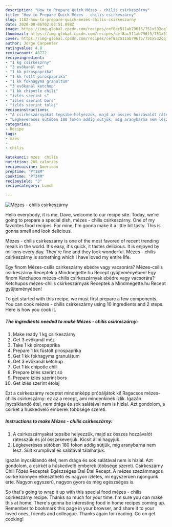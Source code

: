 ```yaml
---
description: "How to Prepare Quick Mézes - chilis csirkeszárny"
title: "How to Prepare Quick Mézes - chilis csirkeszárny"
slug: 1182-how-to-prepare-quick-mezes-chilis-csirkeszarny
date: 2020-08-06T02:03:51.098Z
image: https://img-global.cpcdn.com/recipes/cef8ac511ab796f5/751x532cq70/mezes-chilis-csirkeszarny-recept-foto.jpg
thumbnail: https://img-global.cpcdn.com/recipes/cef8ac511ab796f5/751x532cq70/mezes-chilis-csirkeszarny-recept-foto.jpg
cover: https://img-global.cpcdn.com/recipes/cef8ac511ab796f5/751x532cq70/mezes-chilis-csirkeszarny-recept-foto.jpg
author: Jorge Carpenter
ratingvalue: 4.8
reviewcount: 40772
recipeingredient:
- "1 kg csirkeszrny"
- "3 evőkanál mz"
- "1 kk pirospaprika"
- "1 kk fstlt pirospaprika"
- "1 kk fokhagyma granultum"
- "3 evőkanál ketchup"
- "1 kk chipotle chili"
- "ízlés szerint s"
- "ízlés szerint bors"
- "ízlés szerint tolaj"
recipeinstructions:
- "A csirkeszárnyakat tepsibe helyezzük, majd az összes hozzávalót rátesszük és jól összekeverjük. Kicsit állni hagyjuk."
- "Légkeveréses sütőben 180 fokon addig sütjük, míg aranybarna nem lesz. Sült krumplival és salátával tálalhatjuk."
categories:
- Recipe
tags:
- mzes
- 
- chilis

katakunci: mzes  chilis 
nutrition: 205 calories
recipecuisine: American
preptime: "PT18M"
cooktime: "PT34M"
recipeyield: "3"
recipecategory: Lunch

---
```



![Mézes - chilis csirkeszárny](https://img-global.cpcdn.com/recipes/cef8ac511ab796f5/751x532cq70/mezes-chilis-csirkeszarny-recept-foto.jpg)

Hello everybody, it is me, Dave, welcome to our recipe site. Today, we're going to prepare a special dish, mézes - chilis csirkeszárny. One of my favorites food recipes. For mine, I'm gonna make it a little bit tasty. This is gonna smell and look delicious.

Mézes - chilis csirkeszárny is one of the most favored of recent trending meals in the world. It's easy, it's quick, it tastes delicious. It is enjoyed by millions every day. They're fine and they look wonderful. Mézes - chilis csirkeszárny is something which I have loved my entire life.

Egy finom Mézes-csilis csirkeszárny ebédre vagy vacsorára? Mézes-csilis csirkeszárny Receptek a Mindmegette.hu Recept gyűjteményében! Egy finom Ketchupos mézes-chilis csirkeszárnyak ebédre vagy vacsorára? Ketchupos mézes-chilis csirkeszárnyak Receptek a Mindmegette.hu Recept gyűjteményében!


To get started with this recipe, we must first prepare a few components. You can cook mézes - chilis csirkeszárny using 10 ingredients and 2 steps. Here is how you cook it.

<!--inarticleads1-->

##### The ingredients needed to make Mézes - chilis csirkeszárny:

1. Make ready 1 kg csirkeszárny
1. Get 3 evőkanál méz
1. Take 1 kk pirospaprika
1. Prepare 1 kk füstölt pirospaprika
1. Get 1 kk fokhagyma granulátum
1. Get 3 evőkanál ketchup
1. Get 1 kk chipotle chili
1. Prepare ízlés szerint só
1. Prepare ízlés szerint bors
1. Get ízlés szerint étolaj


Ezt a csirkeszárny receptet mindenképp próbáljátok ki! Ragacsos mézes-chilis csirkeszárny: ez az a recept, ami mindenkinek ízlik. Igazán ínycsiklandó étel, nem drága és sok salátával nem is hizlal. Azt gondolom, a csirkét a húskedvelő emberek többsége szereti. 

<!--inarticleads2-->

##### Instructions to make Mézes - chilis csirkeszárny:

1. A csirkeszárnyakat tepsibe helyezzük, majd az összes hozzávalót rátesszük és jól összekeverjük. Kicsit állni hagyjuk.
1. Légkeveréses sütőben 180 fokon addig sütjük, míg aranybarna nem lesz. Sült krumplival és salátával tálalhatjuk.


Igazán ínycsiklandó étel, nem drága és sok salátával nem is hizlal. Azt gondolom, a csirkét a húskedvelő emberek többsége szereti. Csirkeszárny Chili Főzés Receptek Egészséges Étel Étel Recept. A mézes szezámmagos csirke könnyen elkészíthető és nagyon ízletes, mi egyszerűen rajongunk érte. Nagyon egyszerű, nagyon gyors és még egészséges is. 

So that's going to wrap it up with this special food mézes - chilis csirkeszárny recipe. Thanks so much for your time. I'm sure you can make this at home. There's gonna be interesting food in home recipes coming up. Remember to bookmark this page in your browser, and share it to your loved ones, friends and colleague. Thanks again for reading. Go on get cooking!
